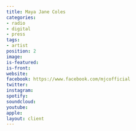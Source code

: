 ```yaml
---
title: Maya Jane Coles
categories:
- radio
- digital
- press
tags:
- artist
position: 2
image: 
is-featured: 
is-front: 
website: 
facebook: https://www.facebook.com/mjcofficial
twitter: 
instagram: 
spotify: 
soundcloud: 
youtube: 
apple: 
layout: client
---
```


